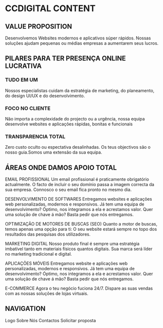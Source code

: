 # CCDIGITAL CONTENT

## VALUE PROPOSITION

Desenvolvemos Websites modernos e aplicativos súper rápidos.
Nossas soluções ajudam pequenas ou médias empresas a aumentarem seus lucros.

## PILARES PARA TER PRESENÇA ONLINE LUCRATIVA

### TUDO EM UM

Nossos especialistas cuidam da estratégia de marketing, do planeamento, do design UI/UX e do desenvolvimento.

### FOCO NO CLIENTE

Não importa a complexidade do projecto ou a urgência, nossa equipa desenvolve websites e aplicações rápidas, bonitas e funcionais

### TRANSPARENCIA TOTAL

Zero custo oculto ou espectativa desalinhadas. Os teus objectivos são o nosso guia.Somos uma extensão da sua equipa.

## ÁREAS ONDE DAMOS APOIO TOTAL

EMAIL PROFISSIONAL
Um email profissional é praticamente obrigatório actualmente. O facto de incluir o seu domínio passa a imagem correcta da sua empresa.
Connosco o seu email fica pronto no mesmo dia.

DESENVOLVIMENTO DE SOFTWARES
Entregamos websites e aplicações web personalizadas, modernos e responsivos. Já tem uma equipa de desenvolvimento? Óptimo, nos integramos a ela e acrestamos valor. Quer uma solução de chave á mão? Basta pedir que nós entregamos.

OPTIMIZAÇÃO DE MOTORES DE BUSCAS (SEO)
Quanto a motor de buscas, temos apenas uma opção para ti: O seu website estará sempre no topo dos resultados das pesquisas dos utilizadores.

MARKETING DIGITAL
Nosso produto final é sempre uma estratégia imbatível tanto em materiais físicos quantos digitais. Sua marca será líder no marketing tradicional e digital.

APLICAÇÕES MÓVEIS
Entregamos website e aplicações web personalizadas, modernos e responsivos. Já tem uma equipa de desenvolvimento? Óptimo, nos integramos a ela e acrestamos valor. Quer uma solução de chave á mão? Basta pedir que nós entregamos.

E-COMMERCE
Agora o teu negócio fuciona 24/7. Dispare as suas vendas com as nossas soluções de lojas virtuais.

## NAVIGATION

Logo
Sobre Nós
Contactos
Solicitar proposta

<!--
1 O que fazemos

DESENVOLVIMENTO DE SOFTWARES
Design de UI/UX
Websites
Aplicações Web
Aplicações Móveis

MARKETING DIGITAL
Design Gráfico
Marketing Digital
SEO
E-Commerce

2 DESIGN
Nossos designs garantem a satisfação total das necessidades dos usuários.
Sabemos que o usuário avalia o website ou aplicativo após pouquíssimo tempo de uso,
por esta razão nosso design é altamente impressionante e funcional!

3 DESENVOLVIMENTO DE SOFTWARES
Entregamos website e aplicações web personalizadas, modernos e responsivos.
Já tem uma equipa de desenvolvimento? Óptimo, nos integramos a ela e acrestamos valor.
Quer uma solução de chave á mão? Basta pedir que nós entregamos.

4 APLICAÇÕES MÓVEIS
Os dispositivos são de longe os mais usados na internet do que os desktops.
Nossa abordagem é 100% mobile first.
Nossa solução mobile é tão boa quanto a desktop!

6 MARKETING DIGITAL
Conexão permanente com o seu público

7 DESIGN GRÁFICO, MARKETING DIGITAL
Nosso produto final é sempre uma estratégia imbatível tanto em materiais físicos quantos digitais.
Sua marca será líder no marketing tradicional e digital.

8 REDES SOCIAIS
O produto visa alcançar pessoas, logo as redes sociais é um ativo inestimável para marketing.
Nossas campanhas nas redes sociais são redes gigantescas que trazem os melhores clientes para o seu negócio.

9 SEO
Quanto a motor de buscas, temos apenas uma opção para ti: O seu website estará sempre no TOPO DOS RESULTADOS das pesquisas dos utilizadores.

10 E-COMMERCE
Agora o teu negócio fuciona 24/7
Dispara as suas vendas com as nossas soluções de lojas virtuais.

11 NAVEGAÇÃO
Logo
Nossos serviços
Sobre nós
Contactos
Começar um projecto

12 RODAPÉ
Logo
Copyrights info
Social links

13 IMAGENS
img-01
img-02
 -->
